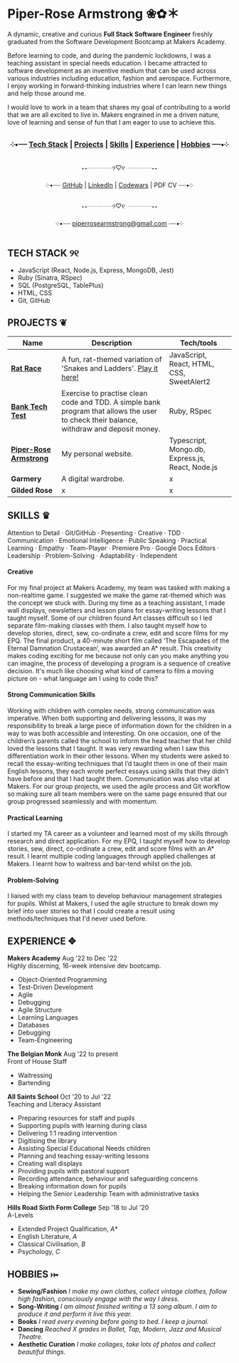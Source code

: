 # Piper-Rose Armstrong ❀✿＊ #

A dynamic, creative and curious **Full Stack Software Engineer** freshly graduated from the Software Development Bootcamp at Makers Academy. 

Before learning to code, and during the pandemic lockdowns, I was a teaching assistant in special needs education. I became attracted to software development as an inventive medium that can be used across various industries including education, fashion and aerospace. Furthermore, I enjoy working in forward-thinking industries where I can learn new things and help those around me. 

I would love to work in a team that shares my goal of contributing to a world that we are all excited to live in. Makers engrained in me a driven nature, love of learning and sense of fun that I am eager to use to achieve this.

<div align="center">

### ༶•┈┈ [Tech Stack](https://github.com/piperrosearmstrong#tech-stack-%E0%AD%A8%E0%AD%A7) | [Projects](https://github.com/piperrosearmstrong/piperrosearmstrong#projects-) | [Skills](https://github.com/piperrosearmstrong/piperrosearmstrong#skills-) | [Experience](https://github.com/piperrosearmstrong/piperrosearmstrong#experience-) | [Hobbies](https://github.com/piperrosearmstrong/piperrosearmstrong#hobbies-) ┈┈•༶

⋆⋆┈┈┈┈୨♡୧ ┈┈┈┈⋆⋆

༶•┈┈ [GitHub](https://github.com/piperrosearmstrong) | [LinkedIn](https://www.linkedin.com/in/piper-rose-armstrong-a20447265/) | [Codewars](https://www.codewars.com/users/piperrosearmstrong) | PDF CV ┈┈•༶

⋆⋆┈┈┈┈୨♡୧ ┈┈┈┈⋆⋆

༶•┈┈ piperrosearmstrong@gmail.com ┈┈•༶
  
</div>

## TECH STACK ୨୧

- JavaScript (React, Node.js, Express, MongoDB, Jest)
- Ruby (Sinatra, RSpec) 
- SQL (PostgreSQL, TablePlus)
- HTML, CSS 
- Git, GitHub

## PROJECTS ❦

| Name                         | Description       | Tech/tools        |
| ---------------------------- | ----------------- | ----------------- |
| **[Rat Race](https://github.com/Ollie-HB/rat-race)**                 | A fun, rat-themed variation of 'Snakes and Ladders'. [Play it here!](https://rat-race-boardgame.netlify.app/) | JavaScript, React, HTML, CSS, SweetAlert2 |
| **[Bank Tech Test](https://github.com/piperrosearmstrong/bank-tech-test)** | Exercise to practise clean code and TDD. A simple bank program that allows the user to check their balance, withdraw and deposit money. | Ruby, RSpec |
| **[Piper-Rose Armstrong](https://github.com/piperrosearmstrong/personal-website)**         | My personal website. | Typescript, Mongo.db, Express.js, React, Node.js |
| **Garmery**                  | A digital wardrobe. | x              |
| **Gilded Rose**                  | x | x              |

## SKILLS ♛

Attention to Detail · Git/GitHub · Presenting · Creative · TDD · Communication · Emotional Intelligence · Public Speaking · Practical Learning · Empathy · Team-Player · Premiere Pro · Google Docs Editors · Leadership · Problem-Solving · Adaptability · Independent

#### Creative

For my final project at Makers Academy, my team was tasked with making a non-realtime game. I suggested we make the game rat-themed which was the concept we stuck with. During my time as a teaching assistant, I made wall displays, newsletters and lesson plans for essay-writing lessons that I taught myself. Some of our children found Art classes difficult so I led separate film-making classes with them. I also taught myself how to develop stories, direct, sew, co-ordinate a crew, edit and score films for my EPQ. The final product, a 40-minute short film called ‘The Escapades of the Eternal Damnation Crustacean’, was awarded an A* result. This creativity makes coding exciting for me because not only can you make anything you can imagine, the process of developing a program is a sequence of creative decision. It's much like choosing what kind of camera to film a moving picture on - what language am I using to code this?

#### Strong Communication Skills

Working with children with complex needs, strong communication was imperative. When both supporting and delivering lessons, it was my responsibility to break a large piece of information down for the children in a way to was both accessible and interesting. On one occasion, one of the children’s parents called the school  to inform the head teacher that her child loved the lessons that I taught. It was very rewarding when I saw this differentiation work in their other lessons. When my students were asked to recall the essay-writing techniques that I’d taught them in one of their main English lessons, they each wrote perfect essays using skills that they didn’t have before and that I had taught them. Communication was also vital at Makers. For our group projects, we used the agile process and Git workflow so making sure all team members were on the same page ensured that our group progressed seamlessly and with momentum. 

#### Practical Learning

I started my TA career as a volunteer and learned most of my skills through research and direct application. For my EPQ, I taught myself how to develop stories, sew, direct, co-ordinate a crew, edit and score films with an A* result. I learnt multiple coding languages through applied challenges at Makers. I learnt how to waitress and bar-tend whilst on the job.

#### Problem-Solving

I liaised with my class team to develop behaviour management strategies for pupils. Whilst at Makers, I used the agile structure to break down my brief into user stories so that I could create a result using methods/techniques that I'd never used before.

## EXPERIENCE ✥

**Makers Academy** Aug '22 to Dec '22    
Highly discerning, 16-week intensive dev bootcamp.

- Object-Oriented Programming
- Test-Driven Development
- Agile
- Debugging
- Agile Structure
- Learning Languages
- Databases
- Debugging
- Team-Engineering

**The Belgian Monk** Aug '22 to present    
Front of House Staff

- Waitressing
- Bartending

**All Saints School** Oct '20 to Jul '22    
Teaching and Literacy Assistant

- Preparing resources for staff and pupils
- Supporting pupils with learning during class
- Delivering 1:1 reading intervention
- Digitising the library
- Assisting Special Educational Needs children
- Planning and teaching essay-writing lessons
- Creating wall displays
- Providing pupils with pastoral support
- Recording attendance, behaviour and safeguarding concerns
- Breaking information down for pupils
- Helping the Senior Leadership Team with administrative tasks

**Hills Road Sixth Form College** Sep '18 to Jul '20    
A-Levels

- Extended Project Qualification, *A**
- English Literature, *A*
- Classical Civilisation, *B*
- Psychology, *C*

## HOBBIES ⤠

- **Sewing/Fashion** _I make my own clothes, collect vintage clothes, follow high fashion, consciously engage with the way I dress._
- **Song-Writing** _I am almost finished writing a 13 song album. I aim to produce it and perform it live this year._
- **Books** _I read every evening before going to bed. I keep a journal._
- **Dancing** _Reached X grades in Ballet, Tap, Modern, Jazz and Musical Theatre._
- **Aesthetic Curation** _I make collages, take lots of photos and collect beautiful things._

